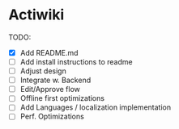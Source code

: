 # Actiwiki

TODO: 
- [x] Add README.md
- [ ] Add install instructions to readme
- [ ] Adjust design
- [ ] Integrate w. Backend
- [ ] Edit/Approve flow
- [ ] Offline first optimizations
- [ ] Add Languages / localization implementation
- [ ] Perf. Optimizations
